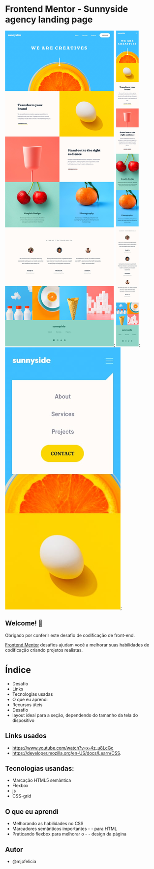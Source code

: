 # Frontend Mentor - Sunnyside agency landing page

![Design preview for the Sunnyside agency landing page coding challenge](./design/desktop-design.jpg);
![Design preview for the Sunnyside agency landing page coding challenge](./design/mobile-design.jpg);
![Design preview for the Sunnyside agency landing page coding challenge](./design/mobile-menu.jpg);



## Welcome! 👋

Obrigado por conferir este desafio de codificação de front-end.

[Frontend Mentor](https://www.frontendmentor.io) desafios ajudam você a melhorar suas habilidades de codificação criando projetos realistas.




# Índice
- Desafio
- Links
- Tecnologias usadas
- O que eu aprendi
- Recursos úteis
- Desafio
- layout ideal para a seção, dependendo do tamanho da tela do dispositivo

## Links usados
- https://www.youtube.com/watch?v=x-4z_u8LcGc
- https://developer.mozilla.org/en-US/docs/Learn/CSS.

## Tecnologias usandas:
- Marcação HTML5 semântica
- Flexbox
- js
- CSS-grid

## O que eu aprendi
- Melhorando as habilidades no CSS
- Marcadores semânticos importantes - - para HTML
- Praticando flexbox para melhorar o - - design da página

## Autor
- @mjpfelicia
